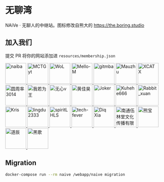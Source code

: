# 无聊湾

NAiVe · 无聊人的中继站。图标修改自熊大的 <https://the.boring.studio>

## 加入我们

提交 PR 将你的网站添加进 `resources/membership.json`

<!--GAMFC_DELIMITER--><a href="https://github.com/naiba" title="naiba">
  <img src="https://avatars.githubusercontent.com/u/29243953?v=4" width="66;" alt="naiba"/>
</a>
<a href="https://github.com/MCTGyt" title="MCTGyt">
  <img src="https://avatars.githubusercontent.com/u/75358424?v=4" width="66;" alt="MCTGyt"/>
</a>
<a href="https://github.com/WoLeo-Z" title="WoL">
  <img src="https://avatars.githubusercontent.com/u/45914900?v=4" width="66;" alt="WoL"/>
</a>
<a href="https://github.com/muyan0709" title="Mello-M">
  <img src="https://avatars.githubusercontent.com/u/72654383?v=4" width="66;" alt="Mello-M"/>
</a>
<a href="https://github.com/qmxs" title="gitmba">
  <img src="https://avatars.githubusercontent.com/u/49803761?v=4" width="66;" alt="gitmba"/>
</a>
<a href="https://github.com/maolog" title="Mauzhu">
  <img src="https://avatars.githubusercontent.com/u/17608225?v=4" width="66;" alt="Mauzhu"/>
</a>
<a href="https://github.com/xuanxuan666niupi666" title="XCATX">
  <img src="https://avatars.githubusercontent.com/u/86157698?v=4" width="66;" alt="XCATX"/>
</a>
<a href="https://github.com/yzl3014" title="圆周率3014">
  <img src="https://avatars.githubusercontent.com/u/79385954?v=4" width="66;" alt="圆周率3014"/>
</a>
<a href="https://github.com/ilay1678" title="我若为王">
  <img src="https://avatars.githubusercontent.com/u/7021399?v=4" width="66;" alt="我若为王"/>
</a>
<a href="https://github.com/phong057" title="无心v">
  <img src="https://avatars.githubusercontent.com/u/81139357?v=4" width="66;" alt="无心v"/>
</a>
<a href="https://github.com/hjh-cn" title="黄佳昊">
  <img src="https://avatars.githubusercontent.com/u/71384238?v=4" width="66;" alt="黄佳昊"/>
</a>
<a href="https://github.com/zhufacai" title="Joker">
  <img src="https://avatars.githubusercontent.com/u/14821269?v=4" width="66;" alt="Joker"/>
</a>
<a href="https://github.com/Kuhehe666" title="Kuhehe666">
  <img src="https://avatars.githubusercontent.com/u/112221949?v=4" width="66;" alt="Kuhehe666"/>
</a>
<a href="https://github.com/rabbitxuanxuan" title="Rabbit_xuan">
  <img src="https://avatars.githubusercontent.com/u/112363084?v=4" width="66;" alt="Rabbit_xuan"/>
</a>
<a href="https://github.com/hhhkkk520" title="Kris">
  <img src="https://avatars.githubusercontent.com/u/52115472?v=4" width="66;" alt="Kris"/>
</a>
<a href="https://github.com/lingdu2333" title="lingdu2333">
  <img src="https://avatars.githubusercontent.com/u/117048039?v=4" width="66;" alt="lingdu2333"/>
</a>
<a href="https://github.com/spiritLHLS" title="spiritLHLS">
  <img src="https://avatars.githubusercontent.com/u/103393591?v=4" width="66;" alt="spiritLHLS"/>
</a>
<a href="https://github.com/tech-fever" title="tech-fever">
  <img src="https://avatars.githubusercontent.com/u/105153585?v=4" width="66;" alt="tech-fever"/>
</a>
<a href="https://github.com/wzwzx" title="Diq Xia">
  <img src="https://avatars.githubusercontent.com/u/69845256?v=4" width="66;" alt="Diq Xia"/>
</a>
<a href="https://github.com/wulintang" title="南通伍林堂文化传播有限公司">
  <img src="https://avatars.githubusercontent.com/u/17123583?v=4" width="66;" alt="南通伍林堂文化传播有限公司"/>
</a>
<a href="https://github.com/xiongbao" title="熊宝">
  <img src="https://avatars.githubusercontent.com/u/4247191?v=4" width="66;" alt="熊宝"/>
</a>
<a href="https://github.com/DaoChen6" title="道辰">
  <img src="https://avatars.githubusercontent.com/u/63903027?v=4" width="66;" alt="道辰"/>
</a>
<a href="https://github.com/dysf888" title="黑歌">
  <img src="https://avatars.githubusercontent.com/u/47450409?v=4" width="66;" alt="黑歌"/>
</a><!--GAMFC_DELIMITER_END-->

## Migration

```sh
docker-compose run --rm naive /webapp/naive migration
```
